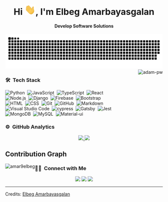 <div align="center">
<h1 align="center">Hi <img width="35" src="https://github.com/1999AZZAR/1999AZZAR/blob/main/resources/img/waving.gif">, I'm Elbeg Amarbayasgalan</h1>
<h4 align="center">Develop Software Solutions</h4>
</div>

<div align="center">
  <a href="https://1999azzar.github.io/1999AZZAR/">
  <img  src="https://github.com/1999AZZAR/1999AZZAR/blob/main/resources/img/grid-snake.svg"
       alt="snake" /></a>
</div>

<img align="right" src="https://github.com/Adam-pw/Adam-pw/blob/main/animation_500_kxa883sd.gif" alt="adam-pw" />

### 🛠 &nbsp;Tech Stack

![Python](https://img.shields.io/badge/-Python-05122A?style=flat&logo=python)&nbsp;
![JavaScript](https://img.shields.io/badge/-JavaScript-05122A?style=flat&logo=javascript)&nbsp;
![TypeScript](https://img.shields.io/badge/TypeScript-007ACC?style=flat&logo=typescript&logoColor=white)&nbsp;
![React](https://img.shields.io/badge/-React-05122A?style=flat&logo=react)\
![Node.js](https://img.shields.io/badge/-Node.js-05122A?style=flat&logo=node.js)&nbsp;
![Django](https://img.shields.io/badge/-Django-05122A?style=flat&logo=django&logoColor=092E20)&nbsp;
![Firebase](https://img.shields.io/badge/Firebase-039BE5?style=flat&logo=Firebase&logoColor=white)&nbsp;
![Bootstrap](https://img.shields.io/badge/-Bootstrap-05122A?style=flat&logo=bootstrap&logoColor=563D7C)\
![HTML](https://img.shields.io/badge/-HTML-05122A?style=flat&logo=HTML5)&nbsp;
![CSS](https://img.shields.io/badge/-CSS-05122A?style=flat&logo=CSS3&logoColor=1572B6)&nbsp;
![Git](https://img.shields.io/badge/-Git-05122A?style=flat&logo=git)&nbsp;
![GitHub](https://img.shields.io/badge/-GitHub-05122A?style=flat&logo=github)&nbsp;
![Markdown](https://img.shields.io/badge/-Markdown-05122A?style=flat&logo=markdown)\
![Visual Studio Code](https://img.shields.io/badge/-Visual%20Studio%20Code-05122A?style=flat&logo=visual-studio-code&logoColor=007ACC)&nbsp;
![cypress](https://img.shields.io/badge/-cypress-%23E5E5E5?style=flat&logo=cypress&logoColor=058a5e)&nbsp;
![Gatsby](https://img.shields.io/badge/Gatsby-663399?style=flat&logo=gatsby&logoColor=white)&nbsp;
![Jest](https://img.shields.io/badge/-jest-%23C21325?style=flat&logo=jest&logoColor=white)\
![MongoDB](https://img.shields.io/badge/MongoDB-%234ea94b.svg?style=flat&logo=mongodb&logoColor=white)&nbsp;
![MySQL](https://img.shields.io/badge/mysql-%2300f.svg?style=flat&logo=mysql&logoColor=white)&nbsp;
![Material-ui](https://img.shields.io/badge/Material--UI-0081CB?style=flat&logo=material-ui&logoColor=white)&nbsp;

### ⚙️ &nbsp;GitHub Analytics

<p align="center">
<a href="https://github.com/AVS1508">
  <img height="180em" src="https://github-readme-stats-eight-theta.vercel.app/api?username=amar9elbeg&show_icons=true&theme=algolia&include_all_commits=true&count_private=true"/>
  <img height="180em" src="https://github-readme-stats-eight-theta.vercel.app/api/top-langs/?username=amar9elbeg&layout=compact&langs_count=8&theme=algolia"/>
</a>
</p>

## Contribution Graph
<p><img align="left" src="https://activity-graph.herokuapp.com/graph?username=amar9elbeg&theme=github" alt="amar9elbeg" /></p> 

### 🤝🏻 &nbsp;Connect with Me

<p align="center">
<a href="www.linkedin.com/in/elbeg-amar"><img src="https://img.shields.io/badge/LinkedIn-0077B5?style=flat&logo=linkedin&logoColor=white"/></a>
<a href="mailto:elbeg@nestsolutions.llc"><img src="https://img.shields.io/badge/Gmail-D14836?style=flat&logo=gmail&logoColor=white"/></a>
  <a href="https://github.com/amar9elbeg"><img src="https://img.shields.io/badge/GitHub-100000?style=flat&logo=github&logoColor=white"/></a>
</p>

-----
Credits: [Elbeg Amarbayasgalan](https://github.com/amar9elbeg)
